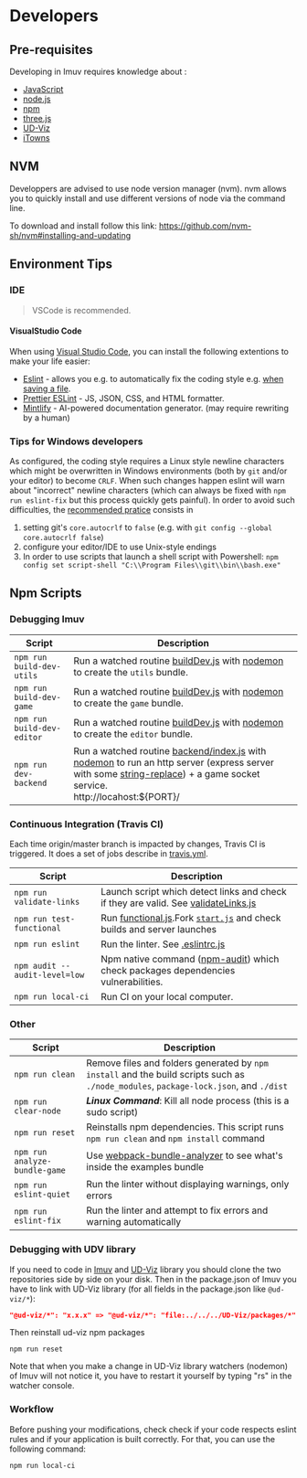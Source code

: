 # Developers

## Pre-requisites

Developing in Imuv requires knowledge about :

- [JavaScript](https://developer.mozilla.org/en-US/docs/Web/javascript)
- [node.js](https://en.wikipedia.org/wiki/Node.js)
- [npm](https://en.wikipedia.org/wiki/Npm_(software))
- [three.js](https://threejs.org/)
- [UD-Viz](http://github.com/VCityTeam/UD-Viz)
- [iTowns](http://www.itowns-project.org)

## NVM

Developpers are advised to use node version manager (nvm). nvm allows you to quickly install and use different versions of node via the command line.

To download and install follow this link: https://github.com/nvm-sh/nvm#installing-and-updating

## Environment Tips

### IDE

> VSCode is recommended.

#### VisualStudio Code

When using [Visual Studio Code](https://code.visualstudio.com/), you can install the following extentions to make your life easier:

- [Eslint](https://www.digitalocean.com/community/tutorials/linting-and-formatting-with-eslint-in-vs-code) - allows you e.g. to automatically fix the coding style e.g. [when saving a file](https://www.digitalocean.com/community/tutorials/linting-and-formatting-with-eslint-in-vs-code).
- [Prettier ESLint](https://marketplace.visualstudio.com/items?itemName=rvest.vs-code-prettier-eslint) - JS, JSON, CSS, and HTML formatter.
- [Mintlify](https://marketplace.visualstudio.com/items?itemName=mintlify.document) - AI-powered documentation generator. (may require rewriting by a human)

### Tips for Windows developers

As configured, the coding style requires a Linux style newline characters which might be overwritten in Windows environments
(both by `git` and/or your editor) to become `CRLF`. When such changes happen eslint will warn about "incorrect" newline characters
(which can always be fixed with `npm run eslint-fix` but this process quickly gets painful).
In order to avoid such difficulties, the [recommended pratice](https://stackoverflow.com/questions/1967370/git-replacing-lf-with-crlf)
consists in

1. setting git's `core.autocrlf` to `false` (e.g. with `git config --global core.autocrlf false`)
2. configure your editor/IDE to use Unix-style endings
3. In order to use scripts that launch a shell script with Powershell: `npm config set script-shell "C:\\Program Files\\git\\bin\\bash.exe"`

## Npm Scripts

### Debugging Imuv

| Script                     | Description                                                                                                                                                                                                                                                                                                  |
| -------------------------- | ------------------------------------------------------------------------------------------------------------------------------------------------------------------------------------------------------------------------------------------------------------------------------------------------------------ |
| `npm run build-dev-utils`  | Run a watched routine [buildDev.js](../../bin/buildDev.js) with [nodemon](https://www.npmjs.com/package/nodemon) to create the `utils` bundle.                                                                                                                                                               |
| `npm run build-dev-game`   | Run a watched routine [buildDev.js](../../bin/buildDev.js) with [nodemon](https://www.npmjs.com/package/nodemon) to create the `game` bundle.                                                                                                                                                                |
| `npm run build-dev-editor` | Run a watched routine [buildDev.js](../../bin/buildDev.js) with [nodemon](https://www.npmjs.com/package/nodemon) to create the `editor` bundle.                                                                                                                                                              |
| `npm run dev-backend`      | Run a watched routine [backend/index.js](../../bin/backend/index.js) with [nodemon](https://www.npmjs.com/package/nodemon) to run an http server (express server with some [string-replace](https://www.npmjs.com/package/string-replace-middleware))  + a game socket service. <br>http://locahost:${PORT}/ |


### Continuous Integration (Travis CI)


Each time origin/master branch is impacted by changes, Travis CI is triggered. It does a set of jobs describe in [travis.yml](../../.travis.yml).

| Script                        | Description                                                                                                                           |
| ----------------------------- | ------------------------------------------------------------------------------------------------------------------------------------- |
| `npm run validate-links`      | Launch script which detect links and check if they are valid. See [validateLinks.js](../../test/validateLinks.js)                     |
| `npm run test-functional`     | Run [functional.js](../../test/functional.js).Fork [`start.js`](../../bin/start.js) and check builds and server launches              |
| `npm run eslint`              | Run the linter. See [.eslintrc.js](../../.eslintrc.js)                                                                                |
| `npm audit --audit-level=low` | Npm native command ([npm-audit](https://docs.npmjs.com/cli/v6/commands/npm-audit)) which check packages dependencies vulnerabilities. |
| `npm run local-ci`            | Run CI on your local computer.                                                                                                        |



### Other
| Script                        | Description                                                                                                                           |
| ----------------------------- | ------------------------------------------------------------------------------------------------------------------------------------- |
| `npm run clean`               | Remove files and folders generated by `npm install` and the build scripts such as `./node_modules`, `package-lock.json`, and `./dist` |
| `npm run clear-node`          | ***Linux Command***: Kill all node process (this is a sudo script)                                                                    |
| `npm run reset`               | Reinstalls npm dependencies. This script runs `npm run clean` and `npm install` command                                               |
| `npm run analyze-bundle-game` | Use [webpack-bundle-analyzer](https://www.npmjs.com/package/webpack-bundle-analyzer) to see what's inside the examples bundle         |
| `npm run eslint-quiet`        | Run the linter without displaying warnings, only errors                                                                               |
| `npm run eslint-fix`          | Run the linter and attempt to fix errors and warning automatically                                                                    |



### Debugging with UDV library

If you need to code in [Imuv](https://github.com/VCityTeam/UD-Imuv) and [UD-Viz](https://github.com/VCityTeam/UD-Viz) library you should clone the two repositories side by side on your disk. Then in the package.json of Imuv you have to link with UD-Viz library (for all fields in the package.json like `@ud-viz/*`):
```json
"@ud-viz/*": "x.x.x" => "@ud-viz/*": "file:../../../UD-Viz/packages/*" //where the path is a relative path to your UD-Viz directory
```

Then reinstall ud-viz npm packages

```
npm run reset
```

Note that when you make a change in UD-Viz library watchers (nodemon) of Imuv will not notice it, you have to restart it yourself by typing "rs" in the watcher console.



### Workflow


Before pushing your modifications, check check if your code respects eslint rules and if your application is built correctly. For that, you can use the following command:

```
npm run local-ci
```